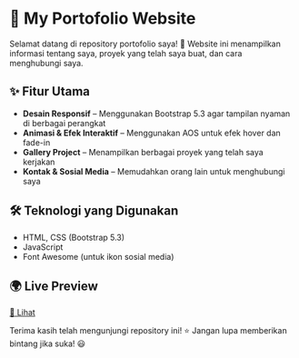 # 🎨 My Portofolio Website

Selamat datang di repository portofolio saya! 🚀 Website ini menampilkan informasi tentang saya, proyek yang telah saya buat, dan cara menghubungi saya.

## ✨ Fitur Utama
- **Desain Responsif** – Menggunakan Bootstrap 5.3 agar tampilan nyaman di berbagai perangkat
- **Animasi & Efek Interaktif** – Menggunakan AOS untuk efek hover dan fade-in
- **Gallery Project** – Menampilkan berbagai proyek yang telah saya kerjakan
- **Kontak & Sosial Media** – Memudahkan orang lain untuk menghubungi saya

## 🛠 Teknologi yang Digunakan
- HTML, CSS (Bootstrap 5.3)
- JavaScript
- Font Awesome (untuk ikon sosial media)

## 🌍 Live Preview
[🔗 Lihat](https://chelvinramadani.github.io/portofolio-website/)

Terima kasih telah mengunjungi repository ini! ⭐ Jangan lupa memberikan bintang jika suka! 😃
